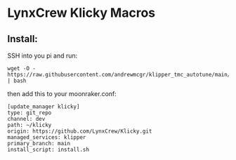 # LynxCrew Klicky Macros

## Install:
SSH into you pi and run:
```
wget -O - https://raw.githubusercontent.com/andrewmcgr/klipper_tmc_autotune/main/install.sh | bash
```

then add this to your moonraker.conf:
```
[update_manager klicky]
type: git_repo
channel: dev
path: ~/klicky
origin: https://github.com/LynxCrew/Klicky.git
managed_services: klipper
primary_branch: main
install_script: install.sh
```
